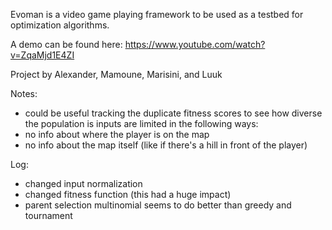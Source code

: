 Evoman is a video game playing framework to be used as a testbed for optimization algorithms.

A demo can be found here:  https://www.youtube.com/watch?v=ZqaMjd1E4ZI

Project by Alexander, Mamoune, Marisini, and Luuk

Notes:
- could be useful tracking the duplicate fitness scores to see how diverse the population is
inputs are limited in the following ways:
- no info about where the player is on the map
- no info about the map itself (like if there's a hill in front of the player)

Log:
- changed input normalization
- changed fitness function (this had a huge impact)
- parent selection multinomial seems to do better than greedy and tournament
